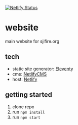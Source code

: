 [![Netlify Status](https://api.netlify.com/api/v1/badges/eddbc020-5ace-4e62-a21a-cae8b59bab1c/deploy-status)](https://app.netlify.com/sites/loving-feynman-5e8f60/deploys)

# website
main website for sjifire.org

## tech
- static site generator: [Eleventy](https://www.11ty.dev/)
- cms: [NetlifyCMS](https://www.netlifycms.org/)
- host: [Netlify](https://www.netlify.com/)

## getting started
1. clone repo
2. run `npm install`
3. run `npm start`
